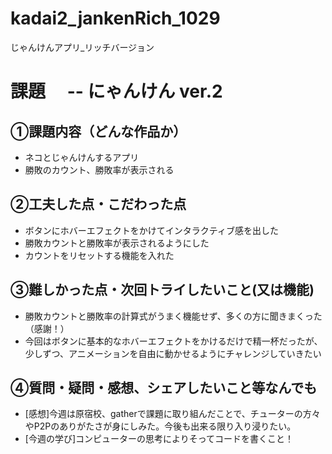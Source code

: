 # kadai2_jankenRich_1029
じゃんけんアプリ_リッチバージョン
# 課題　 -- にゃんけん ver.2

## ①課題内容（どんな作品か）
- ネコとじゃんけんするアプリ
- 勝敗のカウント、勝敗率が表示される

## ②工夫した点・こだわった点
- ボタンにホバーエフェクトをかけてインタラクティブ感を出した
- 勝敗カウントと勝敗率が表示されるようにした
- カウントをリセットする機能を入れた

## ③難しかった点・次回トライしたいこと(又は機能)
- 勝敗カウントと勝敗率の計算式がうまく機能せず、多くの方に聞きまくった（感謝！）
- 今回はボタンに基本的なホバーエフェクトをかけるだけで精一杯だったが、少しずつ、アニメーションを自由に動かせるようにチャレンジしていきたい

## ④質問・疑問・感想、シェアしたいこと等なんでも
- [感想]今週は原宿校、gatherで課題に取り組んだことで、チューターの方々やP2Pのありがたさが身にしみた。今後も出来る限り入り浸りたい。
- [今週の学び]コンピューターの思考によりそってコードを書くこと！
